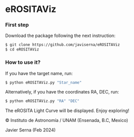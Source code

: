 # eROSITAViz

### First step
Download the package following the next instruction:

```zsh
$ git clone https://github.com/javiserna/eROSITAViz
$ cd eROSITAViz

```
### How to use it?
If you have the target name, run:

```zsh
$ python eROSITAViz.py "Star_name"
```
Alternatively, if you have the coordinates RA, DEC, run:

```zsh
$ python eROSITAViz.py "RA" "DEC"
```

The eROSITA Light Curve will be displayed. Enjoy exploring!

© Instituto de Astronomía / UNAM (Ensenada, B.C, Mexico)

Javier Serna (Feb 2024)

